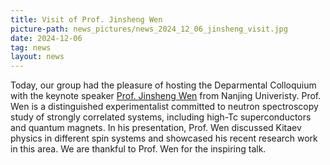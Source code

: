 ```yaml
---
title: Visit of Prof. Jinsheng Wen
picture-path: news_pictures/news_2024_12_06_jinsheng_visit.jpg
date: 2024-12-06
tag: news
layout: news
---
```


Today, our group had the pleasure of hosting the Deparmental Colloquium with the keynote speaker <a href="https://neus.nju.edu.cn/" target="_blank">Prof. Jinsheng Wen</a> from Nanjing Univeristy. Prof. Wen is a distinguished experimentalist committed to neutron spectroscopy study of strongly correlated systems, including high-Tc superconductors and quantum magnets. In his presentation, Prof. Wen discussed Kitaev physics in different spin systems and showcased his recent research work in this area. We are thankful to Prof. Wen for the inspiring talk.